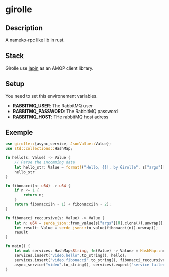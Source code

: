 # girolle

## Description

A nameko-rpc like lib in rust.

## Stack

Girolle use [lapin](https://github.com/amqp-rs/lapin) as an AMQP client library.

## Setup

You need to set this environement variables.

- **RABBITMQ_USER**: The RabbitMQ user
- **RABBITMQ_PASSWORD**: The RabbitMQ password
- **RABBITMQ_HOST**: THe rabbitMQ host adress

## Exemple

```rust
use girolle::{async_service, JsonValue::Value};
use std::collections::HashMap;

fn hello(s: Value) -> Value {
    // Parse the incomming data
    let hello_str: Value = format!("Hello, {}!, by Girolle", s["args"][0]).into();
    hello_str
}

fn fibonacci(n: u64) -> u64 {
    if n <= 1 {
        return n;
    }
    return fibonacci(n - 1) + fibonacci(n - 2);
}

fn fibonacci_reccursive(s: Value) -> Value {
    let n: u64 = serde_json::from_value(s["args"][0].clone()).unwrap();
    let result: Value = serde_json::to_value(fibonacci(n)).unwrap();
    result
}

fn main() {
    let mut services: HashMap<String, fn(Value) -> Value> = HashMap::new();
    services.insert("video.hello".to_string(), hello);
    services.insert("video.fibonacci".to_string(), fibonacci_reccursive);
    async_service("video".to_string(), services).expect("service failed");
}
```